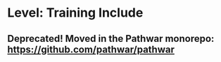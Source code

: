 Level: Training Include
===============

## Deprecated! Moved in the Pathwar monorepo: https://github.com/pathwar/pathwar
